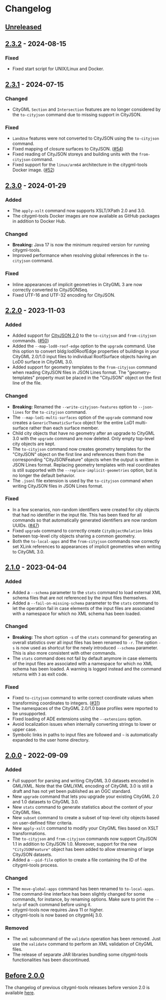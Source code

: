 # Changelog

## [Unreleased]

## [2.3.2] - 2024-08-15
### Fixed
- Fixed start script for UNIX/Linux and Docker.

## [2.3.1] - 2024-07-15
### Changed
- CityGML `Section` and `Intersection` features are no longer considered by the `to-cityjson` command
  due to missing support in CityJSON.

### Fixed
- `LandUse` features were not converted to CityJSON using the `to-cityjson` command.
- Fixed mapping of closure surfaces to CityJSON. ([#54](https://github.com/citygml4j/citygml-tools/issues/54))
- Fixed reading of CityJSON storeys and building units with the `from-cityjson` command.
- Fixed support for the `linux/arm64` architecture in the citygml-tools Docker image.
  ([#52](https://github.com/citygml4j/citygml-tools/issues/52))

## [2.3.0] - 2024-01-29
### Added
- The `apply-xslt` command now supports XSLT/XPath 2.0 and 3.0.
- The citygml-tools Docker images are now available as GitHub packages in addition to Docker Hub.

### Changed
- **Breaking:** Java 17 is now the minimum required version for running citygml-tools.
- Improved performance when resolving global references in the `to-cityjson` command.

### Fixed
- Inline appearances of implicit geometries in CityGML 3 are now correctly converted to CityJSONSeq.
- Fixed UTF-16 and UTF-32 encoding for CityJSON.

## [2.2.0] - 2023-11-03
### Added
- Added support for [CityJSON 2.0](https://www.cityjson.org/specs/2.0.0/) to the `to-cityjson` and `from-cityjson`
  commands. ([#50](https://github.com/citygml4j/citygml-tools/issues/50))
- Added the `--map-lod0-roof-edge` option to the `upgrade` command. Use this option to convert bldg:lod0RoofEdge
  properties of buildings in your CityGML 2.0/1.0 input files to individual RoofSurface objects having an LoD0 surface
  in CityGML 3.0.
- Added support for geometry templates to the `from-cityjson` command when reading CityJSON files in JSON Lines format.
  The "geometry-templates" property must be placed in the "CityJSON" object on the first line of the file.

### Changed
- **Breaking:** Renamed the `--write-cityjson-features` option to `--json-lines` for the `to-cityjson` command.
- The `--map-lod1-multi-surfaces` option of the `upgrade` command now creates a `GenericThematicSurface` object
  for the entire LoD1 multi-surface rather than each surface member.
- Child city objects that have no geometry after an upgrade to CityGML 3.0 with the `upgrade` command are now deleted.
  Only empty top-level city objects are kept.
- The `to-cityjson` command now creates geometry templates for the "CityJSON" object on the first line and references
  them from the corresponding "CityJSONFeature" objects when the output is written in JSON Lines format. Replacing
  geometry templates with real coordinates is still supported with the `--replace-implicit-geometries` option, but is
  no longer the default behavior.
- The `.jsonl` file extension is used by the `to-cityjson` command when writing CityJSON files in JSON Lines format. 

### Fixed
- In a few scenarios, non-random identifiers were created for city objects that had no identifier in the input file.
  This has been fixed for all commands so that automatically generated identifiers are now random UUIDs.
  ([#47](https://github.com/citygml4j/citygml-tools/issues/47))
- Fixed `upgrade` command to correctly create `CityObjectRelation` links between top-level city objects sharing a
  common geometry.
- Both the `to-local-apps` and the `from-cityjson` commands now correctly set XLink references to appearances of
  implicit geometries when writing to CityGML 3.0.

## [2.1.0] - 2023-04-04
### Added
- Added a `--schema` parameter to the `stats` command to load external XML schema files that are not referenced by
  the input files themselves.
- Added a `--fail-on-missing-schema` parameter to the `stats` command to let the operation fail in case elements of
  the input files are associated with a namespace for which no XML schema has been loaded.

### Changed
- **Breaking:** The short option `-s` of the `stats` command for generating an overall statistics over all input files
  has been renamed to `-r`. The option `-s` is now used as shortcut for the newly introduced `--schema` parameter.
  This is also more consistent with other commands.
- The `stats` command does not fail by default anymore in case elements of the input files are associated with a
  namespace for which no XML schema has been loaded. A warning is logged instead and the command returns with `3` as
  exit code.

### Fixed
- Fixed `to-cityjson` command to write correct coordinate values when transforming coordinates to integers.
  ([#31](https://github.com/citygml4j/citygml-tools/issues/31))
- The namespaces of the CityGML 2.0/1.0 base profiles were reported to be unsupported.
- Fixed loading of ADE extensions using the `--extensions` option.
- Avoid localization issues when internally converting strings to lower or upper case.
- Symbolic links in paths to input files are followed and `~` is automatically expanded to the user home directory.

## [2.0.0] - 2022-09-09
### Added
- Full support for parsing and writing CityGML 3.0 datasets encoded in GML/XML. Note that the GML/XML encoding of
  CityGML 3.0 is still a draft and has not yet been published as an OGC standard.
- New `upgrade` command that lets you upgrade your existing CityGML 2.0 and 1.0 datasets to CityGML 3.0.
- New `stats` command to generate statistics about the content of your CityGML files.
- New `subset` command to create a subset of top-level city objects based on user-defined filter criteria.
- New `apply-xslt` command to modify your CityGML files based on XSLT transformations.
- The `to-cityjson` and `from-cityjson` commands now support CityJSON 1.1 in addition to CityJSON 1.0. Moreover,
  support for the new `"CityJSONFeature"` object has been added to allow streaming of large CityJSON datasets.
- Added a `--pid-file` option to create a file containing the ID of the citygml-tools process.

### Changed
- The `move-global-apps` command has been renamed to `to-local-apps`.
- The command-line interface has been slightly changed for some commands, for instance, by renaming options. Make sure
  to print the `--help` of each command before using it.
- citygml-tools now requires Java 11 or higher.
- citygml-tools is now based on citygml4j 3.0.

### Removed
- The `xml` subcommand of the `validate` operation has been removed. Just use the `validate` command to perform
  an XML validation of CityGML files.
- The release of separate JAR libraries bundling some citygml-tools functionalities has been discontinued.


## [Before 2.0.0]
The changelog of previous citygml-tools releases before version 2.0 is available
[here](https://github.com/citygml4j/citygml-tools/blob/citygml-tools-v1/CHANGES.md).

[Unreleased]: https://github.com/citygml4j/citygml-tools/compare/v2.3.2..HEAD
[2.3.2]: https://github.com/citygml4j/citygml-tools/releases/tag/v2.3.2
[2.3.1]: https://github.com/citygml4j/citygml-tools/releases/tag/v2.3.1
[2.3.0]: https://github.com/citygml4j/citygml-tools/releases/tag/v2.3.0
[2.2.0]: https://github.com/citygml4j/citygml-tools/releases/tag/v2.2.0
[2.1.0]: https://github.com/citygml4j/citygml-tools/releases/tag/v2.1.0
[2.0.0]: https://github.com/citygml4j/citygml-tools/releases/tag/v2.0.0
[Before 2.0.0]: https://github.com/citygml4j/citygml-tools/blob/citygml-tools-v1/CHANGES.md